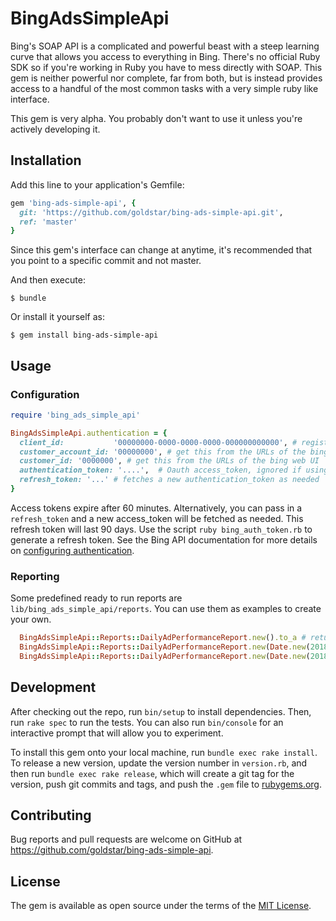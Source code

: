 # BingAdsSimpleApi

Bing's SOAP API is a complicated and powerful beast with a steep learning curve that allows you access to everything in Bing. There's no official Ruby SDK so if you're working in Ruby you have to mess directly with SOAP. This gem is neither powerful nor complete, far from both, but is instead provides access to a handful of the most common tasks with a very simple ruby like interface.

This gem is very alpha. You probably don't want to use it unless you're actively developing it.

## Installation

Add this line to your application's Gemfile:

```ruby
gem 'bing-ads-simple-api', {
  git: 'https://github.com/goldstar/bing-ads-simple-api.git',
  ref: 'master'
}
```

Since this gem's interface can change at anytime, it's recommended that you point to a specific commit and not master.

And then execute:

    $ bundle

Or install it yourself as:

    $ gem install bing-ads-simple-api

## Usage

### Configuration

```ruby
require 'bing_ads_simple_api'

BingAdsSimpleApi.authentication = {
  client_id:           '00000000-0000-0000-0000-000000000000', # register your app with microsoft to get an id for your app/client
  customer_account_id: '00000000', # get this from the URLs of the bing web UI
  customer_id: '0000000', # get this from the URLs of the bing web UI
  authentication_token: '....',  # Oauth access_token, ignored if using a refresh token
  refresh_token: '...' # fetches a new authentication_token as needed
}
```

Access tokens expire after 60 minutes.  Alternatively, you can pass in a `refresh_token` and a new access_token will be fetched as needed. This refresh token will last 90 days. Use the script `ruby bing_auth_token.rb` to generate a refresh token. See the Bing API documentation for more details on [configuring authentication](https://docs.microsoft.com/en-us/bingads/guides/authentication-oauth?view=bingads-12#authorizationcode).

### Reporting

Some predefined ready to run reports are `lib/bing_ads_simple_api/reports`. You can use them as examples to create your own.

```ruby
  BingAdsSimpleApi::Reports::DailyAdPerformanceReport.new().to_a # returns an array of hashes for each ad that ran yesterday
  BingAdsSimpleApi::Reports::DailyAdPerformanceReport.new(Date.new(2018,1,1)).to_a # returns an array of hashes for each ad that ran on Jan 1
  BingAdsSimpleApi::Reports::DailyAdPerformanceReport.new(Date.new(2018,1,1)..Date.new(2018,1,31)).to_a # returns an array of hashes for each ad that ran during the time range
```

## Development

After checking out the repo, run `bin/setup` to install dependencies. Then, run `rake spec` to run the tests. You can also run `bin/console` for an interactive prompt that will allow you to experiment.

To install this gem onto your local machine, run `bundle exec rake install`. To release a new version, update the version number in `version.rb`, and then run `bundle exec rake release`, which will create a git tag for the version, push git commits and tags, and push the `.gem` file to [rubygems.org](https://rubygems.org).

## Contributing

Bug reports and pull requests are welcome on GitHub at https://github.com/goldstar/bing-ads-simple-api.

## License

The gem is available as open source under the terms of the [MIT License](https://opensource.org/licenses/MIT).

